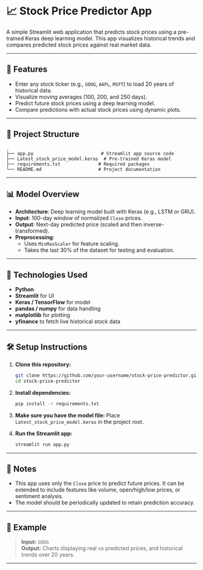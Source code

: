 # 📈 Stock Price Predictor App

A simple Streamlit web application that predicts stock prices using a pre-trained Keras deep learning model. This app visualizes historical trends and compares predicted stock prices against real market data.

---

## 🚀 Features

- Enter any stock ticker (e.g., `GOOG`, `AAPL`, `MSFT`) to load 20 years of historical data.
- Visualize moving averages (100, 200, and 250 days).
- Predict future stock prices using a deep learning model.
- Compare predictions with actual stock prices using dynamic plots.

---

## 📂 Project Structure

```
.
├── app.py                         # Streamlit app source code
├── Latest_stock_price_model.keras  # Pre-trained Keras model
├── requirements.txt              # Required packages
└── README.md                     # Project documentation
```

---

## 📊 Model Overview

- **Architecture**: Deep learning model built with Keras (e.g., LSTM or GRU).
- **Input**: 100-day window of normalized `Close` prices.
- **Output**: Next-day predicted price (scaled and then inverse-transformed).
- **Preprocessing**:
  - Uses `MinMaxScaler` for feature scaling.
  - Takes the last 30% of the dataset for testing and evaluation.

---

## 🧪 Technologies Used

- **Python**
- **Streamlit** for UI
- **Keras / TensorFlow** for model
- **pandas / numpy** for data handling
- **matplotlib** for plotting
- **yfinance** to fetch live historical stock data

---

## 🛠️ Setup Instructions

1. **Clone this repository:**
   ```bash
   git clone https://github.com/your-username/stock-price-predictor.git
   cd stock-price-predictor
   ```

2. **Install dependencies:**
   ```bash
   pip install -r requirements.txt
   ```

3. **Make sure you have the model file:**
   Place `Latest_stock_price_model.keras` in the project root.

4. **Run the Streamlit app:**
   ```bash
   streamlit run app.py
   ```

---



## 📝 Notes

- This app uses only the `Close` price to predict future prices. It can be extended to include features like volume, open/high/low prices, or sentiment analysis.
- The model should be periodically updated to retain prediction accuracy.

---

## 📌 Example

> **Input:** `GOOG`  
> **Output:** Charts displaying real vs predicted prices, and historical trends over 20 years.

---
